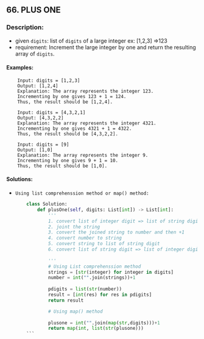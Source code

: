 ## 66. PLUS ONE

### Description:
-  given `digits`: list of `digits` of a large integer ex: [1,2,3] =>123
-  requirement: Increment the large integer by one and return the resulting array of `digits`.

#### Examples:

```
    Input: digits = [1,2,3]
    Output: [1,2,4]
    Explanation: The array represents the integer 123.
    Incrementing by one gives 123 + 1 = 124.
    Thus, the result should be [1,2,4].

    Input: digits = [4,3,2,1]
    Output: [4,3,2,2]
    Explanation: The array represents the integer 4321.
    Incrementing by one gives 4321 + 1 = 4322.
    Thus, the result should be [4,3,2,2].

    Input: digits = [9]
    Output: [1,0]
    Explanation: The array represents the integer 9.
    Incrementing by one gives 9 + 1 = 10.
    Thus, the result should be [1,0].

```

#### Solutions:

- `Using list comprehenssion method or map() method:`

    ```py
        class Solution:
            def plusOne(self, digits: List[int]) -> List[int]:
                '''
                1. convert list of integer digit => list of string digit
                2. joint the string
                3. convert the joined string to number and then +1
                4. convert number to string 
                5. convert string to list of string digit
                6. convert list of string digit => list of integer digit
                
                '''
                # Using List comprehenssion method
                strings = [str(integer) for integer in digits]
                number = int("".join(strings))+1
                
                pdigits = list(str(number))
                result = [int(res) for res in pdigits]
                return result

                # Using map() method
                
                plusone = int("".join(map(str,digits)))+1
                return map(int, list(str(plusone)))
        ```